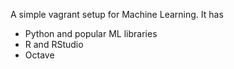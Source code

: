A simple vagrant setup for Machine Learning. It has 
* Python and popular ML libraries
* R and RStudio
* Octave

